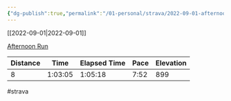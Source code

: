 ```yaml
---
{"dg-publish":true,"permalink":"/01-personal/strava/2022-09-01-afternoon-run/"}
---
```



[[2022-09-01\|2022-09-01]]

[Afternoon Run](https://www.strava.com/activities/7739427362)

| Distance | Time    | Elapsed Time | Pace | Elevation |
| -------- | ------- | ------------ | ---- | --------- |
| 8        | 1:03:05 | 1:05:18      | 7:52 | 899       |




#strava
